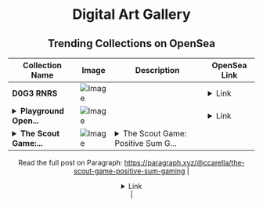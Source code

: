 <div align="center">

# Digital Art Gallery

## Trending Collections on OpenSea

| Collection Name                       | Image                                                                                     | Description                       | OpenSea Link                                                                                          |
|---------------------------------------|-------------------------------------------------------------------------------------------|-----------------------------------|--------------------------------------------------------------------------------------------------------|
| **D0G3 RNRS** | ![Image](https://i.seadn.io/s/raw/files/dd796a96ea998f5e378ec2762d3cccd5.gif?w=500&auto=format?w=200&auto=format) |  | <details><summary>Link</summary>[D0G3 RNRS](https://opensea.io/collection/d0g3-rnrs-2)</details> |
| **<details><summary>Playground Open...</summary>Playground Open Ticketing Ecosystem Event 11831</details>** | ![Image](https://i.seadn.io/s/raw/files/ad4b567b5e819f5eb9dc8588aeb6896f.png?w=500&auto=format?w=200&auto=format) |  | <details><summary>Link</summary>[Playground Open Ticketing Ecosystem Event 11831](https://opensea.io/collection/playground-open-ticketing-ecosystem-event-11831)</details> |
| **<details><summary>The Scout Game:...</summary>The Scout Game: Positive Sum Gaming</details>** | ![Image](https://i.seadn.io/s/raw/files/215314d68a9ad5b108d5c3df36fa7061.webp?w=500&auto=format?w=200&auto=format) | <details><summary>The Scout Game: Positive Sum G...</summary>The Scout Game: Positive Sum Gaming

Read the full post on Paragraph: https://paragraph.xyz/@ccarella/the-scout-game-positive-sum-gaming</details> | <details><summary>Link</summary>[The Scout Game: Positive Sum Gaming](https://opensea.io/collection/the-scout-game-positive-sum-gaming)</details> |

</div>